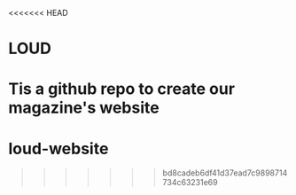 <<<<<<< HEAD
# LOUD

Tis a github repo to create our magazine's website
=======
# loud-website
>>>>>>> bd8cadeb6df41d37ead7c9898714734c63231e69
